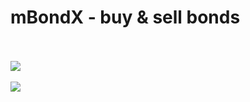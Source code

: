 # mBondX - buy & sell bonds
<br>
<br>
<img src="https://siasky.net/7AB2_ADKCLiRq2aykceibIGMd2z11U-5Ydd9xdVe3UJ1og">

<br>
<br>
<img src ="https://siasky.net/XADSFzDi2xXhchekhjRsZDW5m6xa1-AZhipkfM-s3VtrdQ">


